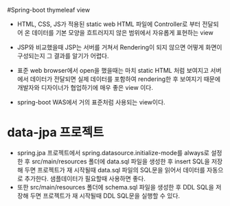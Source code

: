 #Spring-boot thymeleaf view
* HTML, CSS, JS가 적용된 static web  HTML 파일에 Controller로 부터 전달되어 온 데이터를
기본 모양을 흐트러지지 않은 범위에서 자유롭게 표현하는 view

* JSP와 비교했을때 JSP는 서버를 거쳐서 Rendering이 되지 않으면 어떻게 화면이 구성되는지 
그 결과를 알기가 어렵다.

* 표준 web browser에서 open을 했을때는 마치 static HTML 처럼 보여지고
서버에서 데이터가 전달되면 실제 데이터를 포함하여 rendering한 후 보여지기 때문에
개발자와 디자이너가 협업하기에 매우 좋은 view 이다.

* spring-boot WAS에서 거의 표준처럼 사용되는 view이다.


# data-jpa 프로젝트
* spring.jpa 프로젝트에서 spring.datasource.initialize-mode를 always로 설정한 후
src/main/resources 폴더에 data.sql 파일을 생성한 후 insert SQL을 저장해 두면
프로젝트가 재 시작될때 data.sql 파일의 SQL문을 읽어서 데이터를 자동으로 추가한다.
샘플데이터가 필요할때 사용하면 좋다.
* 또한 
src/main/resources 폴더에 schema.sql 파일을 생성한 후 DDL SQL을 저장해 두면
프로젝트가 재 시작될때 DDL SQL문을 실행할 수 있다.

